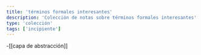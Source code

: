 ```yaml
---
title: 'términos formales interesantes'
description: 'Colección de notas sobre términos formales interesantes'
type: 'colección'
tags: ['incipiente']
---
```


-[[capa de abstracción]]
